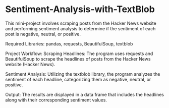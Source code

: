 # Sentiment-Analysis-with-TextBlob
This mini-project involves scraping posts from the Hacker News website and performing sentiment analysis to determine if the sentiment of each post is negative, neutral, or positive.

Required Libraries: pandas, requests, BeautifulSoup, textblob

Project Workflow:
Scraping Headlines: The program uses requests and BeautifulSoup to scrape the headlines of posts from the Hacker News website (Hacker News).

Sentiment Analysis: Utilizing the textblob library, the program analyzes the sentiment of each headline, categorizing them as negative, neutral, or positive.

Output: The results are displayed in a data frame that includes the headlines along with their corresponding sentiment values.
